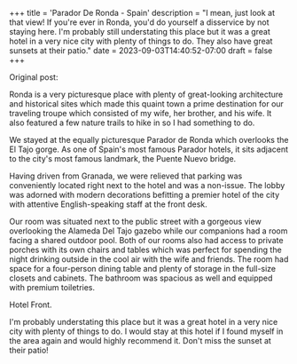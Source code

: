 +++
title = 'Parador De Ronda - Spain'
description = "I mean, just look at that view! If you're ever in Ronda, you'd do yourself a disservice by not staying here. I'm probably still understating this place but it was a great hotel in a very nice city with plenty of things to do. They also have great sunsets at their patio."
date = 2023-09-03T14:40:52-07:00
draft = false
+++

Original post:

Ronda is a very picturesque place with plenty of great-looking architecture and historical sites which made this quaint town a prime destination for our traveling troupe which consisted of my wife, her brother, and his wife. It also featured a few nature trails to hike in so I had something to do.

We stayed at the equally picturesque Parador de Ronda which overlooks the El Tajo gorge. As one of Spain's most famous Parador hotels, it sits adjacent to the city's most famous landmark, the Puente Nuevo bridge.

Having driven from Granada, we were relieved that parking was conveniently located right next to the hotel and was a non-issue. The lobby was adorned with modern decorations befitting a premier hotel of the city with attentive English-speaking staff at the front desk.

Our room was situated next to the public street with a gorgeous view overlooking the Alameda Del Tajo gazebo while our companions had a room facing a shared outdoor pool. Both of our rooms also had access to private porches with its own chairs and tables which was perfect for spending the night drinking outside in the cool air with the wife and friends. The room had space for a four-person dining table and plenty of storage in the full-size closets and cabinets. The bathroom was spacious as well and equipped with premium toiletries.

Hotel Front.

I'm probably understating this place but it was a great hotel in a very nice city with plenty of things to do. I would stay at this hotel if I found myself in the area again and would highly recommend it. Don't miss the sunset at their patio!